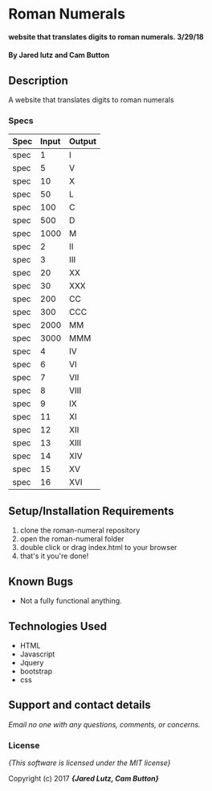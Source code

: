 # Roman Numerals

#### website that translates digits to roman numerals. 3/29/18

#### By **Jared lutz and Cam Button**

## Description

A website that translates digits to roman numerals


### Specs
| Spec | Input | Output |
| :-------------     | :------------- | :------------- |
| spec | 1 | I |
| spec | 5 | V |
| spec | 10 | X|
| spec | 50 | L |
| spec | 100 | C |
| spec | 500 | D |
| spec | 1000 | M |
| spec | 2 | II |
| spec | 3 | III |
| spec | 20 | XX |
| spec | 30 | XXX |
| spec | 200 | CC |
| spec | 300 | CCC |
| spec | 2000 | MM |
| spec | 3000 | MMM |
| spec | 4 | IV |
| spec | 6 | VI |
| spec | 7 | VII |
| spec | 8 | VIII |
| spec | 9 | IX |
| spec | 11 | XI |
| spec | 12 | XII |
| spec | 13 | XIII |
| spec | 14 | XIV |
| spec | 15 | XV |
| spec | 16 | XVI |
## Setup/Installation Requirements

1. clone the roman-numeral repository
2. open the roman-numeral folder
3. double click or drag index.html to your browser
4. that's it you're done!

## Known Bugs
* Not a fully functional anything.

## Technologies Used
* HTML
* Javascript
* Jquery
* bootstrap
* css


## Support and contact details

_Email no one with any questions, comments, or concerns._

### License

*{This software is licensed under the MIT license}*

Copyright (c) 2017 **_{Jared Lutz, Cam Button}_**
